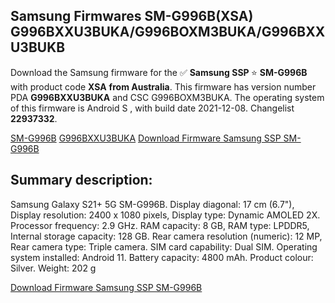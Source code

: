 <h2>Samsung Firmwares SM-G996B(XSA) G996BXXU3BUKA/G996BOXM3BUKA/G996BXXU3BUKB</h2>
Download the Samsung firmware for the ✅ <strong>Samsung SSP </strong> ⭐ <strong>SM-G996B</strong> with product code <strong>XSA</strong> <strong> from Australia</strong>. This firmware has version number PDA <strong>G996BXXU3BUKA</strong> and CSC G996BOXM3BUKA. The operating system of this firmware is Android S , with build date 2021-12-08. Changelist <strong>22937332</strong>.


[SM-G996B](https://samfirm.shop/samsung/model/SM-G996B)
[G996BXXU3BUKA](https://samfirm.shop/samsung/pda/G996BXXU3BUKA)
[Download Firmware Samsung SSP SM-G996B](https://samfirm.shop/samsung/firmware/481112)
<h2>Summary description:</h2>
<p>Samsung Galaxy S21+ 5G SM-G996B. Display diagonal: 17 cm (6.7"), Display resolution: 2400 x 1080 pixels, Display type: Dynamic AMOLED 2X. Processor frequency: 2.9 GHz. RAM capacity: 8 GB, RAM type: LPDDR5, Internal storage capacity: 128 GB. Rear camera resolution (numeric): 12 MP, Rear camera type: Triple camera. SIM card capability: Dual SIM. Operating system installed: Android 11. Battery capacity: 4800 mAh. Product colour: Silver. Weight: 202 g</p>


[Download Firmware Samsung SSP SM-G996B](https://samfirm.shop/samsung/firmware/481112)
